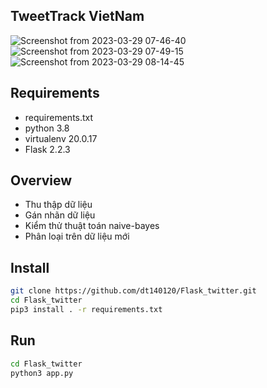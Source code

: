 ## TweetTrack VietNam

![Screenshot from 2023-03-29 07-46-40](https://user-images.githubusercontent.com/79502986/228400220-23f545e0-a1d5-49c6-b34a-fa207cd30018.png)
![Screenshot from 2023-03-29 07-49-15](https://user-images.githubusercontent.com/79502986/228400245-8befdb8e-d51d-426c-83a1-4be07bd9c684.png)
![Screenshot from 2023-03-29 08-14-45](https://user-images.githubusercontent.com/79502986/228401310-4de29c85-0948-4657-9b53-8788a13bc883.png)

## Requirements
- requirements.txt
- python 3.8
- virtualenv 20.0.17
- Flask 2.2.3

## Overview
- Thu thập dữ liệu
- Gán nhãn dữ liệu
- Kiểm thử thuật toán naive-bayes
- Phân loại trên dữ liệu mới

## Install
```bash
git clone https://github.com/dt140120/Flask_twitter.git
cd Flask_twitter
pip3 install . -r requirements.txt
```

## Run
```bash
cd Flask_twitter
python3 app.py
```

